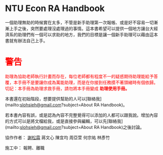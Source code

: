 # NTU Econ RA Handbook

一個助理無助的時候實在太多，不管是新手助理第一次報帳、或是好不容易一切漸漸上手之後，突然要處理沒處理過的事情。這本書希望可以提供一個地方讓台大經濟系的助理們有一個可以求助的地方，我們的目標是讓一個新手助理可以藉由這本書就有辦法自己上手。
# <font color="red">警告</font>

<font color="red">助理為協助老師執行計畫而存在，每位老師都有程度不一的疑惑期待助理能給予答覆，本手冊不是要讓你成為萬能助理，而是在你接到任務摸不著頭緒時有個依歸。切記：本手冊為助理求救手冊，請勿將本手冊變成</font> **<font color="red">助理使用手冊。</font>**

本書還在初始階段，想要提供幫助的人可以[聯絡我](mailto:slohsieh@gmail.com?subject=About RA Handbook)。

若本書內容有誤，或是認為內容不完整覺得可以添加的人都可以跟我說。增加內容的方式可以是將文檔給我，或是直接參與編輯，可以先[聯絡我](mailto:slohsieh@gmail.com?subject=About RA Handbook)之後討論。

協作作者：
 [謝松霖](mailto:slohsieh@gmail.com) 蔣文心 陳宜均 周亞萱 何宗祐 林彥竹
 
施工中：
 報聘、離職
